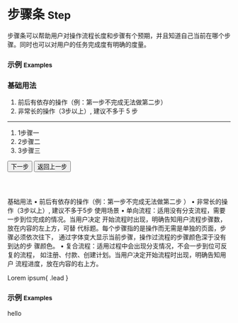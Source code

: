 # 步骤条 <small>Step</small>

步骤条可以帮助用户对操作流程长度和步骤有个预期，并且知道自己当前在哪个步骤。同时也可以对用户的任务完成度有明确的度量。

### 示例 <small>Examples</small>

<div class="bs-example">
    <div class="content">
        <h3>基础用法</h3>
        <ol>
            <li>前后有依存的操作（例：第一步不完成无法做第二步）</li>
            <li>非常长的操作（3步以上）, 建议不多于 5 步</li>
        </ol>
        <hr>
        <div>
        	<div bx-name="spec.components/step/step"></div>
        </div>
        <div>
        	<ol class="steps clearfix">
        		<li class="step active"><span>1</span>步骤一</li>
        		<li class="step"><span>2</span>步骤二</li>
        		<li class="step"><span>3</span>步骤三</li>
        	</ol>
        	<p class="flat-text small"></p>
        	<p class="flat-text full-width"></p>
        	<p class="flat-text full-width"></p>
        	<div>
        		<button class="btn btn-brand mr10">下一步</button>
        		<button class="btn mr10">返回上一步</button>
        	</div>
        </div>
    </div>
    <pre><code class="hljs html">
    </code></pre>
</div>

基础用法
 • 前后有依存的操作（例：第一步不完成无法做第二步 ）
 • 非常长的操作（3步以上）, 建议不多于5步
使用场景
 • 单向流程：适用没有分支流程，需要一步到位完成的情况。当用户决定
开始流程时出现，明确告知用户流程步骤数，放在内容的左上方，可替
代标题。每个步骤指的是操作而无需是单独的页面，步骤必须依次往下，
通过字体变大显示当前步骤，操作过流程的步骤颜色深于没有到达的步
骤颜色。
 • 复合流程：适用过程中会出现分支情况，不会一步到位可反复的流程，
如注册、付款、创建计划。当用户决定开始流程时出现，明确告知用户
流程进度，放在内容的右上方。

Lorem ipsum{ .lead }

### 示例 <small>Examples</small>

<div class="bs-example">
    <div class="content">
        <div>hello</div>
    </div>
</div>
